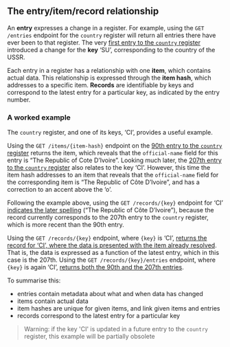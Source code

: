 ## The entry/item/record relationship

An **entry** expresses a change in a register. For example, using the `GET /entries` endpoint for the `country` register will return all entries there have ever been to that register. The very [first entry to the `country` register](https://country.register.gov.uk/entries/1.json) introduced a change for the **key** ‘SU’, corresponding to the country of the USSR. 

Each entry in a register has a relationship with one **item**, which contains actual data. This relationship is expressed through the **item hash**, which addresses to a specific item. **Records** are identifiable by keys and correspond to the latest entry for a particular key, as indicated by the entry number.

### A worked example

The `country` register, and one of its keys, ‘CI’, provides a useful example. 

Using the `GET /items/{item-hash}` endpoint on the [90th entry to the `country` register](https://country.register.gov.uk/entries/90.json) returns the item, which reveals that the `official-name` field for this entry is “The Republic of Cote D’Ivoire”. Looking much later, the [207th entry to the `country` register](https://country.register.gov.uk/entries/207.json)  also relates to the key ‘CI’. However, this time the item hash addresses to an item that reveals that the `official-name` field for the corresponding item is “The Republic of Côte D’Ivoire”, and has a correction to an accent above the ‘o’.

Following the example above, using the `GET /records/{key}` endpoint for ‘CI’ [indicates the later spelling](https://country.register.gov.uk/records/CI.json) (“The Republic of Côte D’Ivoire”), because the record currently corresponds to the 207th entry to the `country` register, which is more recent than the 90th entry. 

Using the `GET /records/{key}` endpoint, where `{key}` is ‘CI’, [returns the record for ‘CI’, where the data is presented with the item already resolved](https://country.register.gov.uk/records/CI/.json). That is, the data is expressed as a function of the latest entry, which in this case is the 207th. Using the `GET /records/{key}/entries` endpoint, where `{key}` is again ‘CI’, [returns both the 90th and the 207th entries](https://country.register.gov.uk/records/CI/entries.json). 

To summarise this:

* entries contain metadata about what and when data has changed
* items contain actual data
* item hashes are unique for given items, and link given items and entries
* records correspond to the latest entry for a particular key 

> Warning: if the key 'CI' is updated in a future entry to the `country` register, this example will be partially obsolete 
